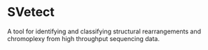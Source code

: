 # SVetect
A tool for identifying and classifying structural rearrangements and chromoplexy from high throughput sequencing data.
